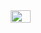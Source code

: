 <div style="display: flex; justify-content: center;">
  <img src="https://media.discordapp.net/attachments/909535313070809102/1083423574754345000/deepicon.png" style="width: 25%; height: 25%">
</div>
